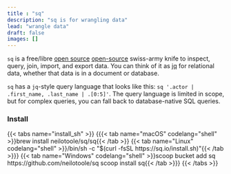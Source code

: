 ```yaml
---
title : "sq"
description: "sq is for wrangling data"
lead: "wrangle data"
draft: false
images: []
---
```


`sq` is a free/libre [open source](https://github.com/neilotoole/sq) <a href="">open-source</a> swiss-army knife
to inspect, query, join, import, and export data. You can think of it as [jq](https://stedolan.github.io/jq/) for
relational data, whether that data is in a document or database.

`sq` has a `jq`-style query language that looks like this: `sq '.actor | .first_name, .last_name | .[0:5]'`.
The query language is limited in scope, but for complex queries, you can fall back to database-native
SQL queries.



### Install

<div class="wubble">
{{< tabs name="install_sh" >}}
{{{< tab name="macOS" codelang="shell" >}}brew install neilotoole/sq/sq{{< /tab >}}
{{< tab name="Linux" codelang="shell" >}}/bin/sh -c "$(curl -fsSL https://sq.io/install.sh)"{{< /tab >}}}
{{< tab name="Windows"  codelang="shell" >}}scoop bucket add sq https://github.com/neilotoole/sq
scoop install sq{{< /tab >}}}
{{< /tabs >}}
</div>

